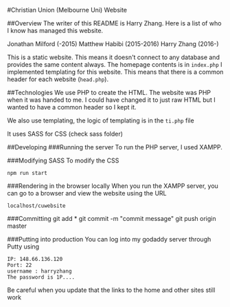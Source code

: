 #Christian Union (Melbourne Uni) Website

##Overview
The writer of this README is Harry Zhang. Here is a list of who I know has managed this website.

Jonathan Milford (-2015)
Matthew Habibi (2015-2016)
Harry Zhang (2016-)

This is a static website. This means it doesn't connect to any database and provides the same content always.
The homepage contents is in `index.php`
I implemented templating for this website. This means that there is a common header for each website (`head.php`).

##Technologies
We use PHP to create the HTML. The website was PHP when it was handed to me. I could have changed it to just raw HTML but I wanted to have a common header so I kept it.

We also use templating, the logic of templating is in the `ti.php` file

It uses SASS for CSS (check sass folder)

##Developing
###Running the server
To run the PHP server, I used XAMPP.

###Modifying SASS
To modify the CSS

```
npm run start
```




###Rendering in the browser locally
When you run the XAMPP server, you can go to a browser and view the website using the URL

```
localhost/cuwebsite
```

###Committing
git add *
git commit -m "commit message"
git push origin master

###Putting into production
You can log into my godaddy server through Putty using

```
IP: 148.66.136.120
Port: 22
username : harryzhang
The password is 1P....
```

Be careful when you update that the links to the home and other sites still work
